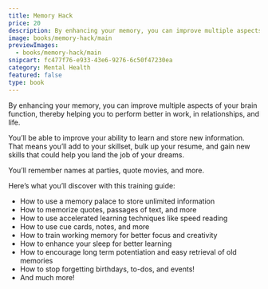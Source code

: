 ```yaml
---
title: Memory Hack
price: 20
description: By enhancing your memory, you can improve multiple aspects of your brain function, thereby helping you to perform better in work, in relationships, and life.
image: books/memory-hack/main
previewImages:
  - books/memory-hack/main
snipcart: fc477f76-e933-43e6-9276-6c50f47230ea
category: Mental Health
featured: false
type: book
---
```


By enhancing your memory, you can improve multiple aspects of your brain function, thereby helping you to perform better in work, in relationships, and life.

You’ll be able to improve your ability to learn and store new information. That means you’ll add to your skillset, bulk up your resume, and gain new skills that could help you land the job of your dreams.

You’ll remember names at parties, quote movies, and more.

Here’s what you’ll discover with this training guide:

- How to use a memory palace to store unlimited information
- How to memorize quotes, passages of text, and more
- How to use accelerated learning techniques like speed reading
- How to use cue cards, notes, and more
- How to train working memory for better focus and creativity
- How to enhance your sleep for better learning
- How to encourage long term potentiation and easy retrieval of old memories
- How to stop forgetting birthdays, to-dos, and events!
- And much more!
